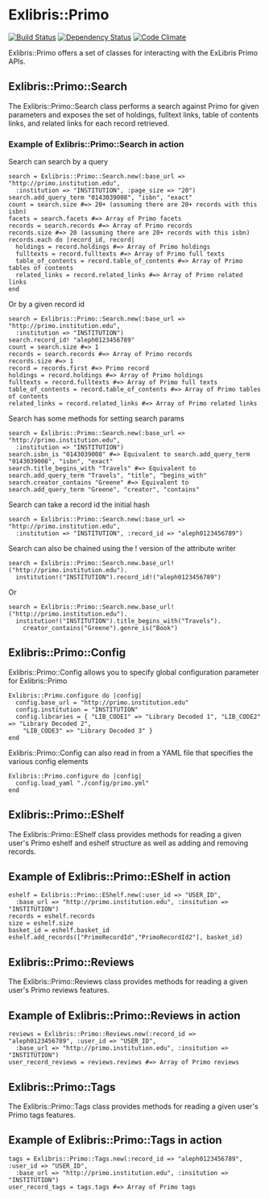 # Exlibris::Primo
[![Build Status](https://api.travis-ci.org/scotdalton/exlibris-primo.png?branch=master)](https://travis-ci.org/scotdalton/exlibris-primo)
[![Dependency Status](https://gemnasium.com/scotdalton/exlibris-primo.png)](https://gemnasium.com/scotdalton/exlibris-primo)
[![Code Climate](https://codeclimate.com/github/scotdalton/exlibris-primo.png)](https://codeclimate.com/github/scotdalton/exlibris-primo)

Exlibris::Primo offers a set of classes for interacting with the ExLibris Primo APIs.

## Exlibris::Primo::Search
The Exlibris::Primo::Search class performs a search against Primo for given parameters
and exposes the set of holdings, fulltext links, table of contents links, and related links for each record retrieved.

### Example of Exlibris::Primo::Search in action
Search can search by a query

    search = Exlibris::Primo::Search.new(:base_url => "http://primo.institution.edu",
      :institution => "INSTITUTION", :page_size => "20")
    search.add_query_term "0143039008", "isbn", "exact"
    count = search.size #=> 20+ (assuming there are 20+ records with this isbn)
    facets = search.facets #=> Array of Primo facets
    records = search.records #=> Array of Primo records
    records.size #=> 20 (assuming there are 20+ records with this isbn)
    records.each do |record_id, record|
      holdings = record.holdings #=> Array of Primo holdings
      fulltexts = record.fulltexts #=> Array of Primo full texts
      table_of_contents = record.table_of_contents #=> Array of Primo tables of contents
      related_links = record.related_links #=> Array of Primo related links
    end

Or by a given record id

    search = Exlibris::Primo::Search.new(:base_url => "http://primo.institution.edu",
      :institution => "INSTITUTION")
    search.record_id! "aleph0123456789"
    count = search.size #=> 1
    records = search.records #=> Array of Primo records
    records.size #=> 1
    record = records.first #=> Primo record
    holdings = record.holdings #=> Array of Primo holdings
    fulltexts = record.fulltexts #=> Array of Primo full texts
    table_of_contents = record.table_of_contents #=> Array of Primo tables of contents
    related_links = record.related_links #=> Array of Primo related links

Search has some methods for setting search params

    search = Exlibris::Primo::Search.new(:base_url => "http://primo.institution.edu",
      :institution => "INSTITUTION")
    search.isbn_is "0143039008" #=> Equivalent to search.add_query_term "0143039008", "isbn", "exact"
    search.title_begins_with "Travels" #=> Equivalent to search.add_query_term "Travels", "title", "begins_with"
    search.creator_contains "Greene" #=> Equivalent to search.add_query_term "Greene", "creator", "contains"

Search can take a record id the initial hash

    search = Exlibris::Primo::Search.new(:base_url => "http://primo.institution.edu",
      :institution => "INSTITUTION", :record_id => "aleph0123456789")

Search can also be chained using the ! version of the attribute writer

    search = Exlibris::Primo::Search.new.base_url!("http://primo.institution.edu").
      institution!("INSTITUTION").record_id!("aleph0123456789")

Or

    search = Exlibris::Primo::Search.new.base_url!("http://primo.institution.edu").
      institution!("INSTITUTION").title_begins_with("Travels").
        creator_contains("Greene").genre_is("Book")

## Exlibris::Primo::Config
Exlibris::Primo::Config allows you to specify global configuration parameter for Exlibris::Primo

    Exlibris::Primo.configure do |config|
      config.base_url = "http://primo.institution.edu"
      config.institution = "INSTITUTION"
      config.libraries = { "LIB_CODE1" => "Library Decoded 1", "LIB_CODE2" => "Library Decoded 2",
        "LIB_CODE3" => "Library Decoded 3" }
    end

Exlibris::Primo::Config can also read in from a YAML file that specifies the various config elements

    Exlibris::Primo.configure do |config|
      config.load_yaml "./config/primo.yml"
    end

## Exlibris::Primo::EShelf
The Exlibris::Primo::EShelf class provides methods for reading a given user's Primo eshelf 
and eshelf structure as well as adding and removing records.

## Example of Exlibris::Primo::EShelf in action
    eshelf = Exlibris::Primo::EShelf.new(:user_id => "USER_ID",
      :base_url => "http://primo.institution.edu", :insitution => "INSTITUTION")
    records = eshelf.records
    size = eshelf.size
    basket_id = eshelf.basket_id
    eshelf.add_records(["PrimoRecordId","PrimoRecordId2"], basket_id)

## Exlibris::Primo::Reviews
The Exlibris::Primo::Reviews class provides methods for reading a given user's Primo reviews 
features.

## Example of Exlibris::Primo::Reviews in action
    reviews = Exlibris::Primo::Reviews.new(:record_id => "aleph0123456789", :user_id => "USER_ID",
      :base_url => "http://primo.institution.edu", :insitution => "INSTITUTION")
    user_record_reviews = reviews.reviews #=> Array of Primo reviews

## Exlibris::Primo::Tags
The Exlibris::Primo::Tags class provides methods for reading a given user's Primo tags 
features.

## Example of Exlibris::Primo::Tags in action
    tags = Exlibris::Primo::Tags.new(:record_id => "aleph0123456789", :user_id => "USER_ID",
      :base_url => "http://primo.institution.edu", :insitution => "INSTITUTION")
    user_record_tags = tags.tags #=> Array of Primo tags
